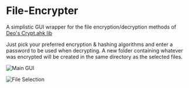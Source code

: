 # File-Encrypter

A simplistic GUI wrapper for the file encryption/decryption methods of [Deo's Crypt.ahk lib](https://autohotkey.com/board/topic/67155-ahk-l-crypt-ahk-cryptography-class-encryption-hashing/)

Just pick your preferred encryption & hashing algorithms and enter a password to be used when decrypting. A new folder containing whatever was encrypted will be created in the same directory as the selected files.

![Main GUI](https://i.imgur.com/0Sl9FUX.png)

![File Selection](https://i.imgur.com/lll91gU.png)
